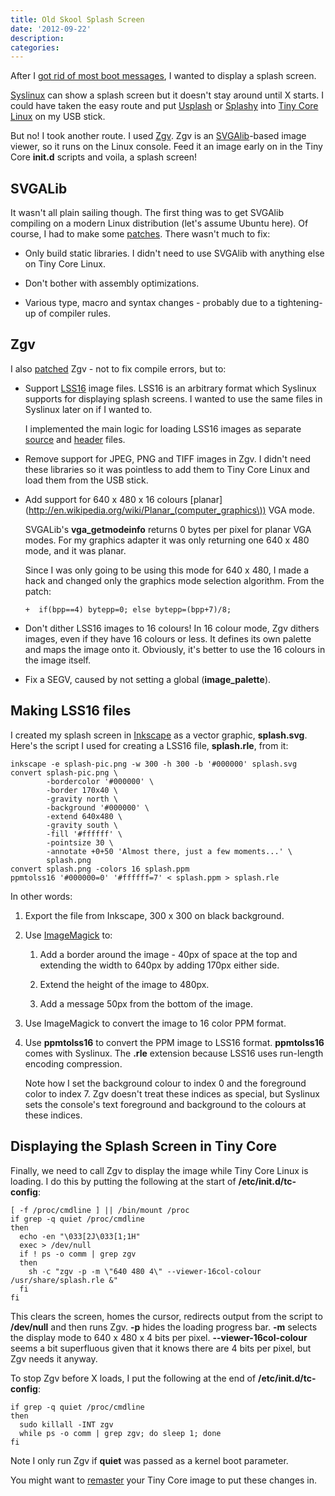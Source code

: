 ```yaml
---
title: Old Skool Splash Screen
date: '2012-09-22'
description:
categories:
---
```


After I [got rid of most boot messages](/quieter-boot), I wanted to display a
splash screen.

[Syslinux](http://www.syslinux.org) can show a splash screen but it doesn't stay around until X starts.
I could have taken the easy route and put [Usplash](https://launchpad.net/usplash)
or [Splashy](http://alioth.debian.org/projects/splashy/) into [Tiny Core Linux](http://distro.ibiblio.org/tinycorelinux/)
on my USB stick.

But no! I took another route. I used
[Zgv](http://www.svgalib.org/rus/zgv/). Zgv is an [SVGAlib](http://www.svgalib.org)-based image viewer,
so it runs on the Linux console. Feed it an image early on in the Tiny
Core __init.d__ scripts and voila, a splash screen!

SVGALib
-------

It wasn't all plain sailing though. The first thing was to get SVGAlib compiling
on a modern Linux distribution (let's assume Ubuntu here). Of course, I had
to make some [patches](https://gist.github.com/3764135#file_svgalib_1.4.3.patch). There wasn't much to
fix:

- Only build static libraries. I didn't need to use SVGAlib with anything else
  on Tiny Core Linux.

- Don't bother with assembly optimizations.

- Various type, macro and syntax changes - probably due to a tightening-up of
  compiler rules.

Zgv
---

I also [patched](https://gist.github.com/3767626#file_zgv_5.9.patch) Zgv - not to fix compile errors, but to:

-   Support [LSS16](http://www.syslinux.org/wiki/index.php/SYSLINUX#Display_graphic_from_filename:)
    image files. LSS16 is an arbitrary format which Syslinux supports for
    displaying splash screens. I wanted to use the same files in Syslinux later
    on if I wanted to.

    I implemented the main logic for loading LSS16
    images as separate [source](https://gist.github.com/3767626#file_readlss16.c)
    and [header](https://gist.github.com/3767626#file_readlss16.h) files.

- Remove support for JPEG, PNG and TIFF images in Zgv. I didn't need these
  libraries so it was pointless to add them to Tiny Core Linux and load them
  from the USB stick.

- Add support for 640 x 480 x 16 colours [planar](http://en.wikipedia.org/wiki/Planar_(computer_graphics\)) VGA mode. 

    SVGALib's __vga_getmodeinfo__ returns 0 bytes per pixel for planar VGA modes.
    For my graphics adapter it was only returning one 640 x 480 mode, and it was
    planar.

    Since I was only going to be using this mode for 640 x 480, I made a hack
    and changed only the graphics mode selection algorithm. From the patch:

    <pre><code>+  if(bpp==4) bytepp=0; else bytepp=(bpp+7)/8;</code></pre>

- Don't dither LSS16 images to 16 colours! In 16 colour mode, Zgv dithers
  images, even if they have 16 colours or less. It defines its own palette
  and maps the image onto it. Obviously, it's better to use the 16 colours in
  the image itself.

- Fix a SEGV, caused by not setting a global (__image_palette__).

Making LSS16 files
------------------
 
I created my splash screen in [Inkscape](http://inkscape.org) as a vector
graphic, __splash.svg__. Here's the script I used for creating a LSS16 file,
__splash.rle__, from it:

    inkscape -e splash-pic.png -w 300 -h 300 -b '#000000' splash.svg
    convert splash-pic.png \
            -bordercolor '#000000' \
            -border 170x40 \
            -gravity north \
            -background '#000000' \
            -extend 640x480 \
            -gravity south \
            -fill '#ffffff' \
            -pointsize 30 \
            -annotate +0+50 'Almost there, just a few moments...' \
            splash.png
    convert splash.png -colors 16 splash.ppm
    ppmtolss16 '#000000=0' '#ffffff=7' < splash.ppm > splash.rle

In other words:

1. Export the file from Inkscape, 300 x 300 on black background.

2. Use [ImageMagick](http://www.imagemagick.org) to:

    1. Add a border around the image - 40px of space at the top and extending
       the width to 640px by adding 170px either side.

    2. Extend the height of the image to 480px.

    3. Add a message 50px from the bottom of the image.

3. Use ImageMagick to convert the image to 16 color PPM format.

4.  Use __ppmtolss16__ to convert the PPM image to LSS16 format. __ppmtolss16__ comes with Syslinux. 
    The __.rle__ extension because LSS16 uses run-length encoding compression.

    Note how I set the background colour to index 0 and the foreground color to
    index 7. Zgv doesn't treat these indices as special, but Syslinux sets the
    console's text foreground and background to the colours at these indices.

Displaying the Splash Screen in Tiny Core
-----------------------------------------

Finally, we need to call Zgv to display the image while Tiny Core Linux is
loading. I do this by putting the following at the start of
__/etc/init.d/tc-config__:

    [ -f /proc/cmdline ] || /bin/mount /proc
    if grep -q quiet /proc/cmdline
    then
      echo -en "\033[2J\033[1;1H"
      exec > /dev/null
      if ! ps -o comm | grep zgv
      then
        sh -c "zgv -p -m \"640 480 4\" --viewer-16col-colour /usr/share/splash.rle &"
      fi
    fi

This clears the screen, homes the cursor, redirects output from the
script to __/dev/null__ and then runs Zgv. __-p__ hides the loading progress
bar. __-m__ selects the display mode to 640 x 480 x 4 bits per pixel.
__--viewer-16col-colour__ seems a bit superfluous given that it knows there
are 4 bits per pixel, but Zgv needs it anyway.

To stop Zgv before X loads, I put the following at the end of
__/etc/init.d/tc-config__:

    if grep -q quiet /proc/cmdline
    then
      sudo killall -INT zgv
      while ps -o comm | grep zgv; do sleep 1; done
    fi

Note I only run Zgv if __quiet__ was passed as a kernel boot parameter.

You might want to [remaster]( http://wiki.tinycorelinux.net/wiki:remastering)
your Tiny Core image to put these changes in.
